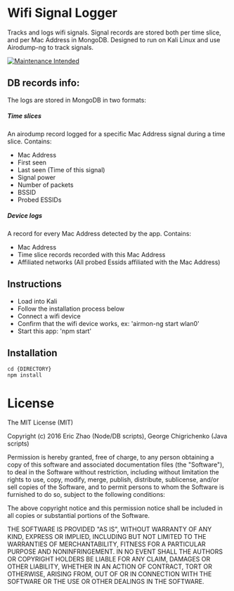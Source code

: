 # Wifi Signal Logger
Tracks and logs wifi signals. Signal records are stored both per time slice, and per Mac Address in MongoDB. Designed to run on Kali Linux and use Airodump-ng to track signals. 

[![Maintenance Intended](http://maintained.tech/badge.svg)](http://maintained.tech/)

## DB records info:
The logs are stored in MongoDB in two formats:
##### Time slices
An airodump record logged for a specific Mac Address signal during a time slice. Contains:
* Mac Address
* First seen
* Last seen (Time of this signal)
* Signal power
* Number of packets
* BSSID
* Probed ESSIDs
##### Device logs
A record for every Mac Address detected by the app. Contains:
* Mac Address
* Time slice records recorded with this Mac Address
* Affiliated networks (All probed Essids affiliated with the Mac Address)

## Instructions
* Load into Kali
* Follow the installation process below
* Connect a wifi device
* Confirm that the wifi device works, ex: 'airmon-ng start wlan0' 
* Start this app: 'npm start'

## Installation
```
cd {DIRECTORY}
npm install

```

# License
The MIT License (MIT)

Copyright (c) 2016 Eric Zhao (Node/DB scripts), George Chigrichenko (Java scripts)

Permission is hereby granted, free of charge, to any person obtaining a copy
of this software and associated documentation files (the "Software"), to deal
in the Software without restriction, including without limitation the rights
to use, copy, modify, merge, publish, distribute, sublicense, and/or sell
copies of the Software, and to permit persons to whom the Software is
furnished to do so, subject to the following conditions:

The above copyright notice and this permission notice shall be included in
all copies or substantial portions of the Software.

THE SOFTWARE IS PROVIDED "AS IS", WITHOUT WARRANTY OF ANY KIND, EXPRESS OR
IMPLIED, INCLUDING BUT NOT LIMITED TO THE WARRANTIES OF MERCHANTABILITY,
FITNESS FOR A PARTICULAR PURPOSE AND NONINFRINGEMENT. IN NO EVENT SHALL THE
AUTHORS OR COPYRIGHT HOLDERS BE LIABLE FOR ANY CLAIM, DAMAGES OR OTHER
LIABILITY, WHETHER IN AN ACTION OF CONTRACT, TORT OR OTHERWISE, ARISING FROM,
OUT OF OR IN CONNECTION WITH THE SOFTWARE OR THE USE OR OTHER DEALINGS IN
THE SOFTWARE.